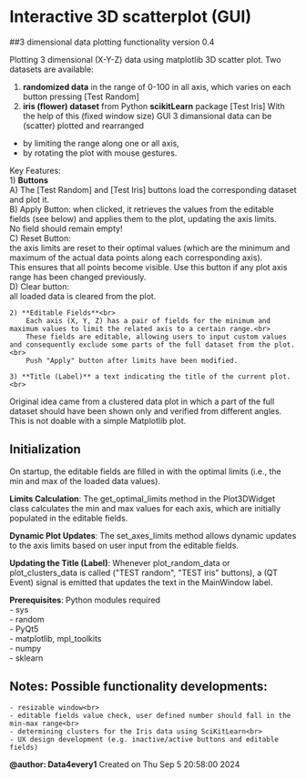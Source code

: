 # Interactive 3D scatterplot (GUI)

##3 dimensional data plotting functionality
version 0.4

Plotting 3 dimensional (X-Y-Z) data using matplotlib 3D scatter plot. Two datasets are available:
1) **randomized data** in the range of 0-100 in all axis, which varies on each button pressing [Test Random]
2) **iris (flower) dataset** from Python __scikitLearn__ package [Test Iris]
With the help of this (fixed window size) GUI 3 dimansional data can be (scatter) plotted and rearranged 
- by limiting the range along one or all axis,
- by rotating the plot with mouse gestures.

Key Features:<br>
    1)  **Buttons**<br>
        A) The [Test Random] and [Test Iris] buttons load the corresponding dataset and plot it.<br>
        B) Apply Button:
         when clicked, it retrieves the values from the editable fields (see below) and applies them to the plot, updating the axis limits.<br>
         No field should remain empty!<br>
        C) Reset Button:<br>
         the axis limits are reset to their optimal values (which are the minimum and maximum of the actual data points along each corresponding axis).<br>
         This ensures that all points become visible. Use this button if any plot axis range has been changed previously.<br>
        D) Clear button:<br>
         all loaded data is cleared from the plot.
         
    2) **Editable Fields**<br>
        Each axis (X, Y, Z) has a pair of fields for the minimum and maximum values to limit the related axis to a certain range.<br>
        These fields are editable, allowing users to input custom values and consequently exclude some parts of the full dataset from the plot.<br>
        Push "Apply" button after limits have been modified.
    
    3) **Title (Label)** a text indicating the title of the current plot.<br>

Original idea came from a clustered data plot in which a part of the full dataset should have been shown only and verified from different angles. This is not doable with a simple Matplotlib plot.
    
## Initialization
On startup, the editable fields are filled in with the optimal limits (i.e., the min and max of the loaded data values).

**Limits Calculation**: The get_optimal_limits method in the Plot3DWidget class calculates the min and max values for each axis, which are initially populated in the editable fields.

**Dynamic Plot Updates**: The set_axes_limits method allows dynamic updates to the axis limits based on user input from the editable fields.

**Updating the Title (Label)**:
Whenever plot_random_data or plot_clusters_data is called ("TEST random", "TEST iris" buttons), a (QT Event) signal is emitted that updates the text in the MainWindow label.

**Prerequisites**: Python modules required<br>
    - sys<br>
    - random<br>
    - PyQt5<br>
    - matplotlib, mpl_toolkits<br>
    - numpy<br>
    - sklearn<br>

## Notes: Possible functionality developments:
    - resizable window<br>
    - editable fields value check, user defined number should fall in the min-max range<br>
    - determining clusters for the Iris data using SciKitLearn<br>
    - UX design development (e.g. inactive/active buttons and editable fields)

**@author: Data4every1**
Created on Thu Sep 5 20:58:00 2024